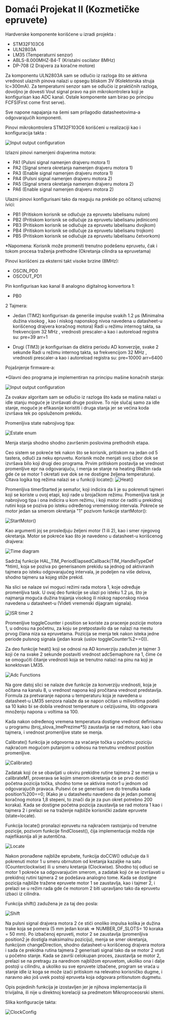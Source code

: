 # Domaći Projekat II (Kozmetičke epruvete)


Hardverske komponente korišćene u izradi projekta :

- STM32F103C6
- ULN2803A
- LM35 (Temperaturni senzor)
- ABLS-8.000MHZ-B4-T (Kristalni oscilator 8MHz)
- DP-708 (2 Drajvera za koračne motore)


Za komponentu ULN2803A sam se odlučio iz razloga što se aktivna vrednost ulaznih pinova nalazi u opsegu bliskom 3V (Kolektorska struja Ic=300mA). Za temperaturni senzor sam se odlučio iz praktičnih razloga, dovoljno je dovesti Vout signal pravo na pin mikrokontrolera koji je konfigurisan kao ADC kanal. Ostale komponente sam birao po principu FCFS(First come first serve). 


Sve napone napajanja na šemi sam prilagodio datasheetovima-a odgovarajućih komponenti. 


Pinovi mikrokontrolera STM32F103C6 korišćeni u realizaciji kao i konfiguracija takta :


![Input output configuration](./Images/IOCf.PNG)


Izlazni pinovi namenjeni drajverima motora:
- PA1  (Pulsni signal namenjen drajveru motora 1)
- PA2  (Signal smera okretanja namenjen drajveru motora 1)
- PA3  (Enable signal namenjen drajveru motora 1)
- PA4  (Pulsni signal namenjen drajveru motora 2)
- PA5  (Signal smera okretanja namenjen drajveru motora 2)
- PA6  (Enable signal namenjen drajveru motora 2)


Ulazni pinovi konfigurisani tako da reaguju na prekide po očitanoj uzlaznoj ivici:
- PB1 (Pritiskom korisnik se odlučuje za epruvetu labelisanu nulom)
- PB2 (Pritiskom korisnik se odlučuje za epruvetu labelisanu jedinicom)
- PB3 (Pritiskom korisnik se odlučuje za epruvetu labelisanu dvojkom)
- PB4 (Pritiskom korisnik se odlučuje za epruvetu labelisanu trojkom)
- PB5 (Pritiskom korisnik se odlučuje za epruvetu labelisanu četvorkom)


*Napomena: Korisnik može promeniti trenutno podešenu epruvetu, čak i tokom procesa traženja prethodne (Okretanja cilindra sa epruvetama)


Pinovi korišćeni za eksterni takt visoke brzine (8MHz):
- OSCIN_PD0
- OSCOUT_PD1


Pin konfigurisan kao kanal 8 analogno digitalnog konvertora 1:
- PB0


2 Tajmera:
- Jedan (TIM2) konfigurisan da generiše impulse svakih 1.2 μs (Minimalna dužina visokog , kao i niskog naponskog nivoa navedena u datasheet-u korišćenog drajvera koračnog motora)
  Radi u režimu internog takta, sa frekvencijom 32 MHz , vrednosti prescaler-a kao i autoreload registra su:
    pre=39
    arr=1


- Drugi (TIM3) je konfigurisan da diktira periodu AD konverzije, svake 2 sekunde
  Radi u režimu internog takta, sa frekvencijom 32 MHz , vrednosti prescaler-a kao i autoreload registra su:
    pre=10000
    arr=6400



Pojašnjenje firmware-a:


*Glavni deo programa je implementiran na principu mašine konačnih stanja:


![Input output configuration](./Images/FSM.PNG)


Za ovakav algoritam sam se odlučio iz razloga što kada se mašina nalazi u idle stanju moguće je izvršavati druge poslove. To nije slučaj samo za idle stanje, moguće je efikasnije koristiti i druga stanja jer se većina koda izvršava tek po opsluženom prekidu. 


Promenljiva state nabrojivog tipa:


![Estate enum](./Images/Estate.PNG)


Menja stanja shodno shodno završenim poslovima prethodnih etapa.


Ceo sistem se pokreće tek nakon što se korisnik, pritiskom na jedan od 5 tastera, odluči za neku epruvetu. Korisnik može menjati svoj izbor dok se izvršava bilo koji drugi deo programa. Prvim pritiskom postavlja se vrednost promenljive epr na odgovarajuću, i menja se stanje na heating (Režim rada gde će se motor 1 okretati sve dok se ne dostigne željena temperatura). Čitava logika tog režima nalazi se u funkciji locate():
![Heat()](./Images/Heat.PNG)


Promenljiva timerStarted je semafor, koji indicira da li je su pokrenuti tajmeri koji se koriste u ovoj etapi, koji rade u brojačkom režimu. Promenljiva task je nabrojivog tipa i ona indicira u kom režimu, i koji motor će raditi u prekidnoj rutini koja se poziva po isteku određenog vremenskog intervala. Pokreće se motor jedan sa smerom okretanja "1" pozivom funkcije startMotor(): 


![StartMotor()](./Images/StartMotor.PNG)


Kao argumenti joj se prosledjuju željeni motor (1 ili 2), kao i smer njegovog okretanja. Motor se pokreće kao što je navedeno u datasheet-u korišcenog drajvera: 


![Time diagram](./Images/MotorDriverSignalTimeDiagram.PNG)


Sadržaj funkcije HAL_TIM_PeriodElapsedCallback(TIM_HandleTypeDef *htim), koja se poziva po generisanom prekidu sa jednog od aktiviranih tajmera po isteku odgovarajućeg intervala, je podeljen na više delova, shodno tajmeru sa kojeg stiže prekid. 

Na slici se nalaze svi moguci režimi rada motora 1, koje određuje promenljiva task. U ovaj deo funkcije se ulazi po isteku 1.2 μs, što je najmanja moguća dužina trajanja visokog ili niskog naponskog nivoa navedena u datasheet-u (Videti vremenski dijagram signala).


![ISR timer 2](./Images/Tim1Intr.PNG)


Promenljive toggleCounter i position se koriste za pracenje pozicije motora 1, u odnosu na početnu, za koju se pretpostavilo da se nalazi na mestu prvog člana niza sa epruvetama. Pozicija se menja tek nakon isteka jedne periode pulsnog signala (jedan korak (uslov toggleCounter%2==0)).


Za deo funkcije heat() koji se odnosi na AD konverziju  zadužen je tajmer 3 koji će na svake 2 sekunde postaviti vrednost adcSemaphore na 1, čime će se omogućiti čitanje vrednosti koja se trenutno nalazi na pinu na koji je konektovan LM35. 


![Adc Functions](./Images/AdcCelsius.PNG)


Na gore datoj slici se nalaze dve funkcije za konverziju vrednosti, koja je očitana na kanalu 8, u vrednost napona koji pročitana vrednost predstavlja. Formula za pretvaranje napona u temperaturu koja je navedena u datasheet-u LM35 senzora nalaže da se napon očitan u milivoltima podeli sa 10 kako bi se dobila vrednost temperature u celzijusima, što odgovara množenju napona u voltima sa 100. 

Kada nakon određenog vremena temperatura dostigne vrednost definisanu u programu (broj_slova_ImePrezime*5) zaustavlja se rad motora, kao i oba tajmera, i vrednost promenljive state se menja. 

Calibrate() funkcija je odgovorna za vraćanje točka u početnu poziciju najkraćom mogućom putanjom u odnosu na trenutnu vrednost position promenljive. 


![Calibrate()](./Images/Calibrate.PNG)


Zadatak koji će se obavljati u okviru prekidne rutine tajmera 2 se menja u calibrateM1, proverava se kojim smerom okretanja će se prvo dostići početna pozicija točka, shodno tome se aktivira motor1 u jednom od odgovarajućih pravaca. Pulsevi će se generisati sve do trenutka kada position%200==0; (Kako je u datasheetu navedeno da je jedan pomeraj koračnog motora 1,8 stepeni, to znači da je za pun okret potrebno 200 koraka). Kada se dostigne početna pozicija zaustavlja se rad motora 1 kao i tajmera 2 i prelazi se na traženje najbliže korisnički zadate epruvete (state=locate).

Funkcija locate() pronalazi epruvetu na najkraćem rastojanju od trenutne pozicije, pozivom funkcije findClosest(), čija implementacija možda nije najefikasnija ali je autentična. 


![Locate](./Images/Locate.PNG)


Nakon pronađene najbliže eprubete, funkcija doCCW() odlučuje da li pokrenuti motor 1 u smeru obrnutom od kretanja kazaljke na satu (Counterclockwise) ili u smeru kretanja (Clockwise). Shodno toj odluci se motor 1 pokreće sa odgovarajućim smerom, a zadatak koji će se izvršavati u prekidnoj rutini tajmera 2 se podešava analogno tome. Kada se dostigne pozicija najbliže tražene epruvete motor 1 se zaustavlja, kao i tajmer 2, i prelazi se u režim rada gde će motorom 2 biti upravljano tako da epruvetu izbaci iz cilindra. 


Funkcija shift() zadužena je za taj deo posla:


![Shift](./Images/Shift.PNG)


Na pulsni signal drajvera motora 2 će stići onoliko impulsa kolika je dužina trake koja se pomera (5 mm jedan korak => NUMBER_OF_SLOTS= 10 koraka = 50 mm). Po izbačenoj epruveti, motor 2 se zaustavlja (promenljiva position2 je dostigla maksimalnu poziciju), menja se smer okretanja, funkcijom changeDirection, shodno datasheet-u korišćenog drajvera motora i sada će prekidna rutina tajmera 2 generisati signal tako da se motor 2 vrati u početno stanje. Kada se završi celokupan proces, zaustavlja se motor 2, prelazi se na pretragu za narednom najbližom epruvetom, ukoliko ona i dalje postoji u cilindru, a ukoliko su sve epruvete izbačene, program se vraća u stanje idle iz koga se može izaći pritiskom na relevatno korisničko dugme, i naravno ako još uvek postoji epruveta koja odgovara pritisnutom dugmetu. 

Opis pojedinih funkcija je izostavljen jer  je njihova implementacija ili trivijalna, ili nije u direktnoj korelaciji sa predmetom Mikroproceosrski sitemi. 


Slika konfiguracije takta:


![ClockConfig](./Images/ClkConfig.PNG)





